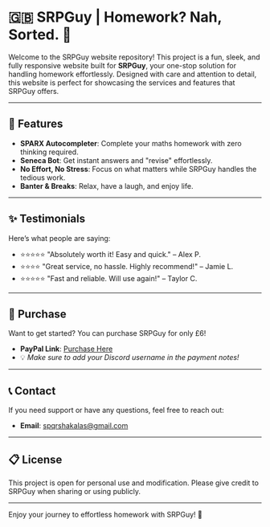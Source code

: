 # 🇬🇧 SRPGuy | Homework? Nah, Sorted. 🤖

Welcome to the SRPGuy website repository! This project is a fun, sleek, and fully responsive website built for **SRPGuy**, your one-stop solution for handling homework effortlessly. Designed with care and attention to detail, this website is perfect for showcasing the services and features that SRPGuy offers.

---

## 🌟 Features
- **SPARX Autocompleter**: Complete your maths homework with zero thinking required.
- **Seneca Bot**: Get instant answers and "revise" effortlessly.
- **No Effort, No Stress**: Focus on what matters while SRPGuy handles the tedious work.
- **Banter & Breaks**: Relax, have a laugh, and enjoy life.
---

## ✨ Testimonials
Here’s what people are saying:
- ⭐⭐⭐⭐⭐ "Absolutely worth it! Easy and quick." – Alex P.
- ⭐⭐⭐⭐ "Great service, no hassle. Highly recommend!" – Jamie L.
- ⭐⭐⭐⭐⭐ "Fast and reliable. Will use again!" – Taylor C.

---

## 💸 Purchase
Want to get started? You can purchase SRPGuy for only £6!

- **PayPal Link**: [Purchase Here](https://paypal.me/ErvinasVilcinskas)
- 💡 *Make sure to add your Discord username in the payment notes!*

---

## 📞 Contact
If you need support or have any questions, feel free to reach out:
- **Email**: [spqrshakalas@gmail.com](mailto:spqrshakalas@gmail.com)

---

## 📋 License
This project is open for personal use and modification. Please give credit to SRPGuy when sharing or using publicly.

---

Enjoy your journey to effortless homework with SRPGuy! 🚀
